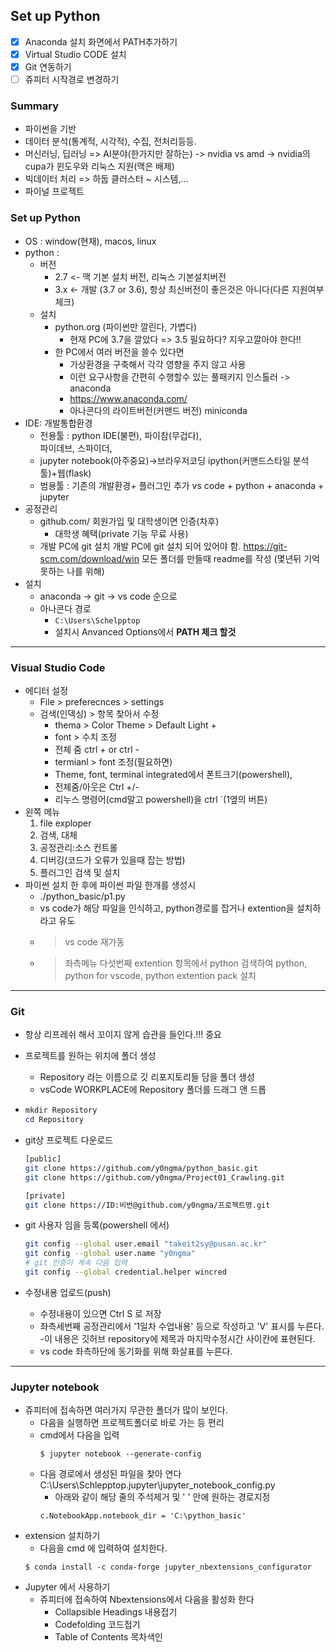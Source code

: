 ## Set up Python
- [x] Anaconda 설치 화면에서 PATH추가하기
- [x] Virtual Studio CODE 설치
- [x] Git 연동하기
- [ ] 쥬피터 시작경로 변경하기

### Summary
- 파이썬을 기반
- 데이터 분석(통계적, 시각적), 수집, 전처리등등.
- 머신러닝, 딥러닝 =>  AI분야(한가지만 잘하는)
   -> nvidia vs amd
   -> nvidia의 cupa가 윈도우와 리눅스 지원(맥은 배제)
- 빅데이터 처리 => 하둡 클러스터 ~ 시스템,...
- 파이널 프로젝트

### Set up Python
- OS : window(현재), macos, linux
- python : 
  - 버전
    - 2.7 <- 맥 기본 설치 버전, 리눅스 기본설치버전
    - 3.x <- 개발 (3.7 or 3.6), 항상 최신버전이 
      좋은것은 아니다(다른 지원여부 체크) 
  - 설치
    - python.org (파이썬만 깔린다, 가볍다)
      - 현재 PC에 3.7을 깔았다 => 3.5 필요하다?
        지우고깔아야 한다!!
    - 한 PC에서 여러 버전을 쓸수 있다면
      - 가상환경을 구축해서 각각 영향을 주지 않고 사용
      - 이런 요구사항을 간편히 수행할수 있는 
        풀패키지 인스톨러 -> anaconda
      - https://www.anaconda.com/
      - 아나콘다의 라이트버전(커맨드 버전)
        miniconda
- IDE: 개발통합환경
  - 전용툴 :  python IDE(불편), 파이참(무겁다),  
    파이데브, 스파이더, 
  - jupyter notebook(아주중요)->브라우저코딩
    ipython(커맨드스타일 분석툴)+웹(flask)
  - 범용툴 : 기존의 개발환경+ 플러그인 추가
    vs code + python + anaconda + jupyter
- 공정관리
  - github.com/ 회원가입 및 대학생이면 인증(차후)
    - 대학생 혜택(private 기능 무료 사용)
  - 개발  PC에 git 설치 
    개발 PC에 git 설치 되어 있어야 함.
    https://git-scm.com/download/win
    모든 폴더를 만들때 readme를 작성 (몇년뒤 기억못하는 나를 위해) 
- 설치
  - anaconda -> git -> vs code 순으로 
  - 아나콘다 경로
    - ```C:\Users\Schelpptop```
    - 설치시 Anvanced Options에서 **PATH 체크 할것**
---

### Visual Studio Code
- 에디터 설정
  - File > preferecnces > settings
  - 검색(인덱싱) > 항목 찾아서 수정
    - thema > Color Theme > Default Light +
    - font > 수치 조정
    - 전체 줌 ctrl + or ctrl -
    - termianl > font 조정(필요하면)
    - Theme, font, terminal integrated에서 폰트크기(powershell), 
    - 전체줌/아웃은 Ctrl +/- 
    - 리누스 명령어(cmd말고 powershell)을 ctrl `(1옆의 버튼)
- 왼쪽 메뉴
  1. file exploper
  1. 검색, 대체
  1. 공정관리:소스 컨트롤
  1. 디버깅(코드가 오류가 있을때 잡는 방법)
  1. 플러그인 검색 및 설치
- 파이썬 설치 한 후에 파이썬 파일 한개를 생성시
  - ./python_basic/p1.py
  - vs code가 해당 파일을 인식하고, python경로를 잡거나 
  extention을 설치하라고 유도
  - > vs code 재가동
  - > 좌측메뉴 다섯번째 extention 항목에서 python 검색하여 
    python, python for vscode, python extention pack 설치
---

### Git
- 항상 리프레쉬 해서 꼬이지 않게 습관을 들인다.!!! 중요
- 프로젝트를 원하는 위치에 폴더 생성
  - Repository 라는 이름으로 깃 리포지토리들 담을 폴더 생성
  - vsCode WORKPLACE에 Repository 폴더를 드래그 앤 드롭   
- ```powershell 에서는
  mkdir Repository  
  cd Repository     
  ```
- git상 프로젝트 다운로드  
  ```bash
  [public]
  git clone https://github.com/y0ngma/python_basic.git
  git clone https://github.com/y0ngma/Project01_Crawling.git
  
  [private]
  git clone https://ID:비번@github.com/y0ngma/프로젝트명.git
  ```
- git 사용자 임을 등록(powershell 에서)
  ```bash
  git config --global user.email "takeit2sy@pusan.ac.kr"  
  git config --global user.name "y0ngma"  
  # git 인증이 계속 다음 입력
  git config --global credential.helper wincred
  ```

- 수정내용 업로드(push)
  - 수정내용이 있으면 Ctrl S 로 저장
  - 좌측세번째 공정관리에서 '1일차 수업내용' 등으로 작성하고 'V' 표시를 누른다.
    -이 내용은 깃허브 repository에 제목과 마지막수정시간 사이칸에 표현된다.
  - vs code 좌측하단에 동기화를 위해 화살표를 누른다.
---

### Jupyter notebook
- 쥬피터에 접속하면 여러가지 무관한 폴더가 많이 보인다.
  - 다음을 실행하면 프로젝트폴더로 바로 가는 등 편리
  - cmd에서 다음을 입력
    ```
    $ jupyter notebook --generate-config
    ```
  - 다음 경로에서 생성된 파일을 찾아 연다  C:\Users\Schlepptop\.jupyter\jupyter_notebook_config.py
    - 아래와 같이 해당 줄의 주석제거 및  ' '  안에 원하는 경로지정
    ```
    c.NotebookApp.notebook_dir = 'C:\python_basic'
    ``` 
- extension 설치하기
  - 다음을 cmd 에 입력하여 설치한다.
  ``` 
  $ conda install -c conda-forge jupyter_nbextensions_configurator
  ```
- Jupyter 에서 사용하기
  - 쥬피터에 접속하여 Nbextensions에서 다음을 활성화 한다
    - Collapsible Headings 내용접기
    - Codefolding 코드접기
    - Table of Contents 목차색인
    

